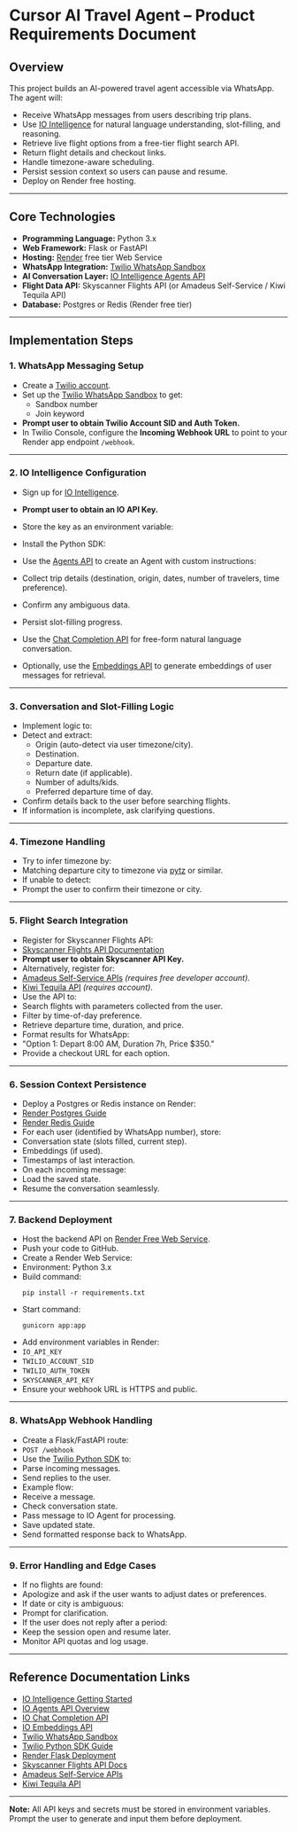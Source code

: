 # Cursor AI Travel Agent – Product Requirements Document

## Overview

This project builds an AI-powered travel agent accessible via WhatsApp. The agent will:

- Receive WhatsApp messages from users describing trip plans.
- Use [IO Intelligence](https://docs.io.net/reference/get-started-with-io-intelligence-api) for natural language understanding, slot-filling, and reasoning.
- Retrieve live flight options from a free-tier flight search API.
- Return flight details and checkout links.
- Handle timezone-aware scheduling.
- Persist session context so users can pause and resume.
- Deploy on Render free hosting.

---

## Core Technologies

- **Programming Language:** Python 3.x
- **Web Framework:** Flask or FastAPI
- **Hosting:** [Render](https://render.com/) free tier Web Service
- **WhatsApp Integration:** [Twilio WhatsApp Sandbox](https://www.twilio.com/docs/whatsapp/sandbox)
- **AI Conversation Layer:** [IO Intelligence Agents API](https://docs.io.net/reference/agents/overview)
- **Flight Data API:** Skyscanner Flights API (or Amadeus Self-Service / Kiwi Tequila API)
- **Database:** Postgres or Redis (Render free tier)

---

## Implementation Steps

### 1. WhatsApp Messaging Setup

- Create a [Twilio account](https://www.twilio.com/try-twilio).
- Set up the [Twilio WhatsApp Sandbox](https://www.twilio.com/docs/whatsapp/sandbox) to get:
  - Sandbox number
  - Join keyword
- **Prompt user to obtain Twilio Account SID and Auth Token.**
- In Twilio Console, configure the **Incoming Webhook URL** to point to your Render app endpoint `/webhook`.

---

### 2. IO Intelligence Configuration

- Sign up for [IO Intelligence](https://io.net/).
- **Prompt user to obtain an IO API Key.**
- Store the key as an environment variable:
- Install the Python SDK:

- Use the [Agents API](https://docs.io.net/reference/agents/overview) to create an Agent with custom instructions:
- Collect trip details (destination, origin, dates, number of travelers, time preference).
- Confirm any ambiguous data.
- Persist slot-filling progress.
- Use the [Chat Completion API](https://docs.io.net/reference/chat/create) for free-form natural language conversation.
- Optionally, use the [Embeddings API](https://docs.io.net/reference/embeddings/create) to generate embeddings of user messages for retrieval.

---

### 3. Conversation and Slot-Filling Logic

- Implement logic to:
- Detect and extract:
  - Origin (auto-detect via user timezone/city).
  - Destination.
  - Departure date.
  - Return date (if applicable).
  - Number of adults/kids.
  - Preferred departure time of day.
- Confirm details back to the user before searching flights.
- If information is incomplete, ask clarifying questions.

---

### 4. Timezone Handling

- Try to infer timezone by:
- Matching departure city to timezone via [pytz](https://pypi.org/project/pytz/) or similar.
- If unable to detect:
- Prompt the user to confirm their timezone or city.

---

### 5. Flight Search Integration

- Register for Skyscanner Flights API:
- [Skyscanner Flights API Documentation](https://developers.skyscanner.net/docs/flights-live-prices)
- **Prompt user to obtain Skyscanner API Key.**
- Alternatively, register for:
- [Amadeus Self-Service APIs](https://developers.amadeus.com/) *(requires free developer account)*.
- [Kiwi Tequila API](https://tequila.kiwi.com/portal/login) *(requires account)*.
- Use the API to:
- Search flights with parameters collected from the user.
- Filter by time-of-day preference.
- Retrieve departure time, duration, and price.
- Format results for WhatsApp:
- "Option 1: Depart 8:00 AM, Duration 7h, Price $350."
- Provide a checkout URL for each option.

---

### 6. Session Context Persistence

- Deploy a Postgres or Redis instance on Render:
- [Render Postgres Guide](https://render.com/docs/databases#postgresql)
- [Render Redis Guide](https://render.com/docs/redis)
- For each user (identified by WhatsApp number), store:
- Conversation state (slots filled, current step).
- Embeddings (if used).
- Timestamps of last interaction.
- On each incoming message:
- Load the saved state.
- Resume the conversation seamlessly.

---

### 7. Backend Deployment

- Host the backend API on [Render Free Web Service](https://render.com/docs/deploy-flask).
- Push your code to GitHub.
- Create a Render Web Service:
- Environment: Python 3.x
- Build command:
  ```
  pip install -r requirements.txt
  ```
- Start command:
  ```
  gunicorn app:app
  ```
- Add environment variables in Render:
- `IO_API_KEY`
- `TWILIO_ACCOUNT_SID`
- `TWILIO_AUTH_TOKEN`
- `SKYSCANNER_API_KEY`
- Ensure your webhook URL is HTTPS and public.

---

### 8. WhatsApp Webhook Handling

- Create a Flask/FastAPI route:
- `POST /webhook`
- Use the [Twilio Python SDK](https://www.twilio.com/docs/whatsapp/tutorial/send-whatsapp-notification-python#install-python-helper-library) to:
- Parse incoming messages.
- Send replies to the user.
- Example flow:
- Receive a message.
- Check conversation state.
- Pass message to IO Agent for processing.
- Save updated state.
- Send formatted response back to WhatsApp.

---

### 9. Error Handling and Edge Cases

- If no flights are found:
- Apologize and ask if the user wants to adjust dates or preferences.
- If date or city is ambiguous:
- Prompt for clarification.
- If the user does not reply after a period:
- Keep the session open and resume later.
- Monitor API quotas and log usage.

---

## Reference Documentation Links

- [IO Intelligence Getting Started](https://docs.io.net/reference/get-started-with-io-intelligence-api)
- [IO Agents API Overview](https://docs.io.net/reference/agents/overview)
- [IO Chat Completion API](https://docs.io.net/reference/chat/create)
- [IO Embeddings API](https://docs.io.net/reference/embeddings/create)
- [Twilio WhatsApp Sandbox](https://www.twilio.com/docs/whatsapp/sandbox)
- [Twilio Python SDK Guide](https://www.twilio.com/docs/whatsapp/tutorial/send-whatsapp-notification-python)
- [Render Flask Deployment](https://render.com/docs/deploy-flask)
- [Skyscanner Flights API Docs](https://developers.skyscanner.net/docs/flights-live-prices)
- [Amadeus Self-Service APIs](https://developers.amadeus.com/)
- [Kiwi Tequila API](https://tequila.kiwi.com/portal/login)

---

**Note:** All API keys and secrets must be stored in environment variables. Prompt the user to generate and input them before deployment. 